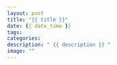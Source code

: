 ```yaml
---
layout: post
title: "{{ title }}"
date: {{ date_time }}
tags: 
categories:
description: " {{ description }} "
image: ""
---
```


